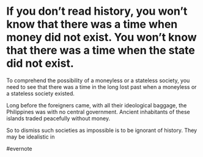 # If you don’t read history, you won’t know that there was a time when money did not exist. You won’t know that there was a time when the state did not exist.

To comprehend the possibility of a moneyless or a stateless society, you need to see that there was a time in the long lost past when a moneyless or a stateless society existed.

Long before the foreigners came, with all their ideological baggage, the Philippines was with no central government. Ancient inhabitants of these islands traded peacefully without money.

So to dismiss such societies as impossible is to be ignorant of history. They may be idealistic in

\#evernote

